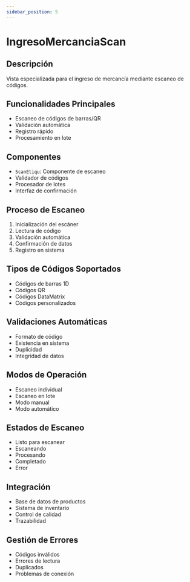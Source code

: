 ```yaml
---
sidebar_position: 5
---
```


# IngresoMercanciaScan

## Descripción
Vista especializada para el ingreso de mercancía mediante escaneo de códigos.

## Funcionalidades Principales
- Escaneo de códigos de barras/QR
- Validación automática
- Registro rápido
- Procesamiento en lote

## Componentes
- `ScanEtiqu`: Componente de escaneo
- Validador de códigos
- Procesador de lotes
- Interfaz de confirmación

## Proceso de Escaneo
1. Inicialización del escáner
2. Lectura de código
3. Validación automática
4. Confirmación de datos
5. Registro en sistema

## Tipos de Códigos Soportados
- Códigos de barras 1D
- Códigos QR
- Códigos DataMatrix
- Códigos personalizados

## Validaciones Automáticas
- Formato de código
- Existencia en sistema
- Duplicidad
- Integridad de datos

## Modos de Operación
- Escaneo individual
- Escaneo en lote
- Modo manual
- Modo automático

## Estados de Escaneo
- Listo para escanear
- Escaneando
- Procesando
- Completado
- Error

## Integración
- Base de datos de productos
- Sistema de inventario
- Control de calidad
- Trazabilidad

## Gestión de Errores
- Códigos inválidos
- Errores de lectura
- Duplicados
- Problemas de conexión